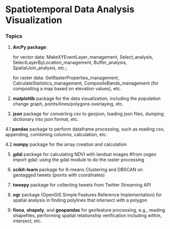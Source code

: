 # Spatiotemporal Data Analysis Visualization

### Topics
1. **ArcPy package**:

      for vector data: MakeXYEventLayer_management, Select_analysis, SelectLayerByLocation_management, Buffer_analysis, SpatialJoin_analysis, etc.; 

      for raster data: GetRasterProperties_management, CalculateStatistics_management, CompositeBands_management (for compositing a map based on elevation values), etc.

2. **matplotlib** package for the data visualization, including the population change graph, points/lines/polygons overlaying, etc. 

3. **json** package for converting csv to geojson, loading json files, dumping dictionary into json format, etc.

4.1 **pandas** package to perform dataframe processing, such as reading csv, appending, combining columns, calculation, etc. 

4.2 **numpy** package for the array creation and calculation

5. **gdal** package for calculating NDVI with landsat images #from osgeo import gdal: using the gdal module to do the raster processing

6. **scikit-learn** package for K-means Clustering and DBSCAN on geotagged tweets (points with coordinates)

7. **tweepy** package for collecting tweets from Twitter Streaming API

8. **ogr** package (OpenGIS Simple Features Reference Implementation) for spatial analysis in finding polylines that intersect with a polygon

9. **fiona**, **shapely**, and **geopandas** for geofeature processing, e.g., reading shapefiles, performing spatial relationship verification including within, intersect, etc.
